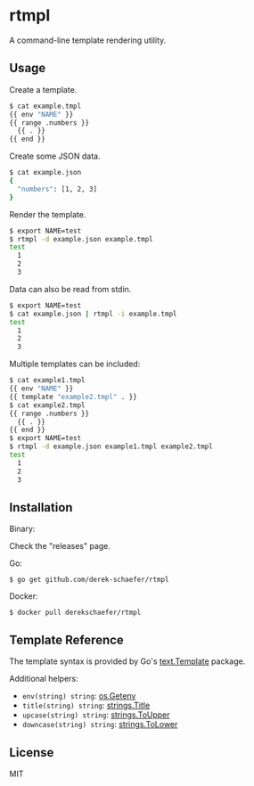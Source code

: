 # rtmpl

A command-line template rendering utility.

## Usage

Create a template.

```bash
$ cat example.tmpl
{{ env "NAME" }}
{{ range .numbers }}
  {{ . }}
{{ end }}
```

Create some JSON data.

```bash
$ cat example.json
{
  "numbers": [1, 2, 3]
}
```

Render the template.

```bash
$ export NAME=test
$ rtmpl -d example.json example.tmpl
test
  1
  2
  3
```

Data can also be read from stdin.

```bash
$ export NAME=test
$ cat example.json | rtmpl -i example.tmpl
test
  1
  2
  3
```

Multiple templates can be included:

```bash
$ cat example1.tmpl
{{ env "NAME" }}
{{ template "example2.tmpl" . }}
$ cat example2.tmpl
{{ range .numbers }}
  {{ . }}
{{ end }}
$ export NAME=test
$ rtmpl -d example.json example1.tmpl example2.tmpl
test
  1
  2
  3
```

## Installation

Binary:

Check the "releases" page.

Go:

`$ go get github.com/derek-schaefer/rtmpl`

Docker:

`$ docker pull derekschaefer/rtmpl`

## Template Reference

The template syntax is provided by Go's [text.Template](http://golang.org/pkg/text/template/) package.

Additional helpers:

+ `env(string) string`: [os.Getenv](https://golang.org/pkg/os/#Getenv)
+ `title(string) string`: [strings.Title](http://golang.org/pkg/strings/#Title)
+ `upcase(string) string`: [strings.ToUpper](http://golang.org/pkg/strings/#ToUpper)
+ `downcase(string) string`: [strings.ToLower](http://golang.org/pkg/strings/#ToLower)

## License

MIT
